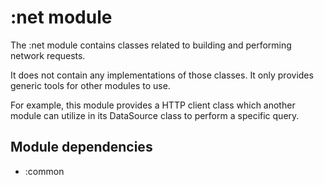 # :net module

The :net module contains classes related to building and performing network requests.

It does not contain any implementations of those classes. It only provides generic tools for other modules to use.

For example, this module provides a HTTP client class which another module can utilize in its DataSource class to perform a specific query.

## Module dependencies

- :common

